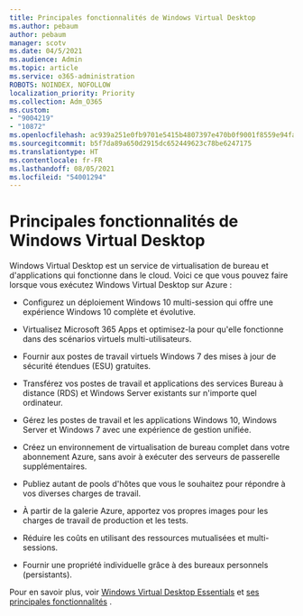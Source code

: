 ```yaml
---
title: Principales fonctionnalités de Windows Virtual Desktop
ms.author: pebaum
author: pebaum
manager: scotv
ms.date: 04/5/2021
ms.audience: Admin
ms.topic: article
ms.service: o365-administration
ROBOTS: NOINDEX, NOFOLLOW
localization_priority: Priority
ms.collection: Adm_O365
ms.custom:
- "9004219"
- "10872"
ms.openlocfilehash: ac939a251e0fb9701e5415b4807397e470b0f9001f8559e94fa089dcdb5697f4
ms.sourcegitcommit: b5f7da89a650d2915dc652449623c78be6247175
ms.translationtype: HT
ms.contentlocale: fr-FR
ms.lasthandoff: 08/05/2021
ms.locfileid: "54001294"
---
```

# <a name="key-capabilities-of-windows-virtual-desktop"></a>Principales fonctionnalités de Windows Virtual Desktop


Windows Virtual Desktop est un service de virtualisation de bureau et d'applications qui fonctionne dans le cloud. Voici ce que vous pouvez faire lorsque vous exécutez Windows Virtual Desktop sur Azure :

- Configurez un déploiement Windows 10 multi-session qui offre une expérience Windows 10 complète et évolutive.

- Virtualisez Microsoft 365 Apps et optimisez-la pour qu'elle fonctionne dans des scénarios virtuels multi-utilisateurs.

- Fournir aux postes de travail virtuels Windows 7 des mises à jour de sécurité étendues (ESU) gratuites.

- Transférez vos postes de travail et applications des services Bureau à distance (RDS) et Windows Server existants sur n'importe quel ordinateur.

- Gérez les postes de travail et les applications Windows 10, Windows Server et Windows 7 avec une expérience de gestion unifiée. 

- Créez un environnement de virtualisation de bureau complet dans votre abonnement Azure, sans avoir à exécuter des serveurs de passerelle supplémentaires.

- Publiez autant de pools d'hôtes que vous le souhaitez pour répondre à vos diverses charges de travail.

- À partir de la galerie Azure, apportez vos propres images pour les charges de travail de production et les tests. 

- Réduire les coûts en utilisant des ressources mutualisées et multi-sessions. 

- Fournir une propriété individuelle grâce à des bureaux personnels (persistants).

Pour en savoir plus, voir [Windows Virtual Desktop Essentials](https://go.microsoft.com/fwlink/?linkid=2127033) et [ses principales fonctionnalités](https://docs.microsoft.com/azure/virtual-desktop/overview#key-capabilities) .